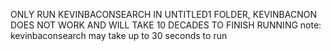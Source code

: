 ONLY RUN KEVINBACONSEARCH IN UNTITLED1 FOLDER, KEVINBACNON DOES NOT WORK AND WILL TAKE 10 DECADES TO FINISH RUNNING
note: kevinbaconsearch may take up to 30 seconds to run
